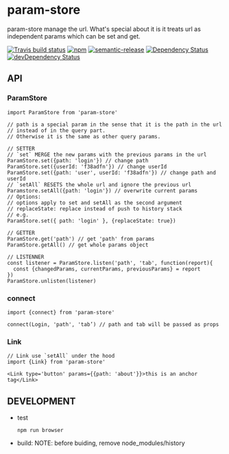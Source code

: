 # param-store
param-store manage the url. What's special about it is it treats url as
independent params which can be set and get.

[![Travis build status](http://img.shields.io/travis/poetic/param-store.svg?style=flat)](https://travis-ci.org/poetic/param-store)
[![npm](https://img.shields.io/npm/v/param-store.svg)](https://npmjs.org/package/param-store)
[![semantic-release](https://img.shields.io/badge/%20%20%F0%9F%93%A6%F0%9F%9A%80-semantic--release-e10079.svg)](https://github.com/semantic-release/semantic-release)
[![Dependency Status](https://david-dm.org/poetic/param-store.svg)](https://david-dm.org/poetic/param-store)
[![devDependency Status](https://david-dm.org/poetic/param-store/dev-status.svg)](https://david-dm.org/poetic/param-store#info=devDependencies)

## API

### ParamStore
```
import ParamStore from 'param-store'

// path is a special param in the sense that it is the path in the url
// instead of in the query part.
// Otherwise it is the same as other query params.

// SETTER
// `set` MERGE the new params with the previous params in the url
ParamStore.set({path: 'login'}) // change path
ParamStore.set({userId: 'f38adfn'}) // change userId
ParamStore.set({path: 'user', userId: 'f38adfn'}) // change path and userId
// `setAll` RESETS the whole url and ignore the previous url
Paramstore.setAll({path: 'login'}) // overwrite current params
// Options:
// options apply to set and setAll as the second argument
// replaceState: replace instead of push to history stack
// e.g.
ParamStore.set({ path: 'login' }, {replaceState: true})

// GETTER
ParamStore.get('path') // get 'path' from params
ParamStore.getAll() // get whole params object

// LISTENNER
const listener = ParamStore.listen('path', 'tab', function(report){
  const {changedParams, currentParams, previousParams} = report
})
ParamStore.unlisten(listener)

```

### connect
```
import {connect} from 'param-store'

connect(Login, 'path', 'tab’) // path and tab will be passed as props
```

### Link
```
// Link use `setAll` under the hood
import {Link} from 'param-store'

<Link type='button' params={{path: 'about'}}>this is an anchor tag</Link>
```

## DEVELOPMENT

- test
  ```
  npm run browser
  ```

- build:
  NOTE: before buiding, remove node_modules/history
